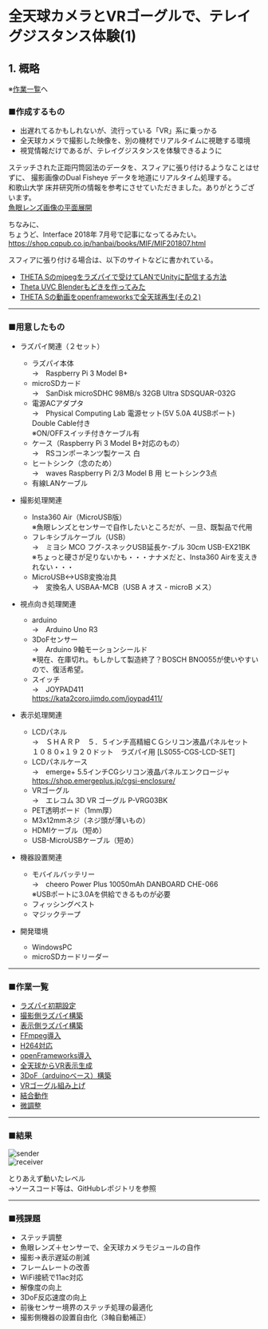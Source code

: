 # 全天球カメラとVRゴーグルで、テレイグジスタンス体験(1)

## 1. 概略

※[作業一覧](#task_list)へ  

### ■作成するもの  
* 出遅れてるかもしれないが、流行っている「VR」系に乗っかる  
* 全天球カメラで撮影した映像を、別の機材でリアルタイムに視聴する環境  
* 視覚情報だけであるが、テレイグジスタンスを体験できるように  

ステッチされた正距円筒図法のデータを、スフィアに張り付けるようなことはせずに、
撮影画像のDual Fisheye データを地道にリアルタイム処理する。  
和歌山大学 床井研究所の情報を参考にさせていただきました。ありがとうございます。  
[魚眼レンズ画像の平面展開](http://marina.sys.wakayama-u.ac.jp/~tokoi/?date=20160629)  

ちなみに、  
ちょうど、Interface 2018年 7月号で記事になってるみたい。  
<https://shop.cqpub.co.jp/hanbai/books/MIF/MIF201807.html>  

スフィアに張り付ける場合は、以下のサイトなどに書かれている。  
* [THETA Sのmjpegをラズパイで受けてLANでUnityに配信する方法](http://hammmm.hatenablog.com/entry/2016/02/04/211851)  
* [Theta UVC Blenderもどきを作ってみた](https://qiita.com/zinziroge/items/3676b4e0f7715fa60336)  
* [THETA Sの動画をopenframeworksで全天球再生(その２)](http://littlewing.hatenablog.com/entry/2015/12/08/123705)  

---  
### ■用意したもの  
* ラズパイ関連（２セット）  
    * ラズパイ本体  
    →　Raspberry Pi 3 Model B+  
    * microSDカード  
    →　SanDisk microSDHC 98MB/s 32GB Ultra SDSQUAR-032G  
    * 電源ACアダプタ  
    →　Physical Computing Lab 電源セット(5V 5.0A 4USBポート)　Double Cable付き  
    ※ON/OFFスイッチ付きケーブル有
    * ケース（Raspberry Pi 3 Model B+対応のもの）  
    →　RSコンポーネンツ製ケース 白
    * ヒートシンク（念のため）  
    →　waves Raspberry Pi 2/3 Model B 用 ヒートシンク3点  
    * 有線LANケーブル  

* 撮影処理関連  
    * Insta360 Air（MicroUSB版）  
    ※魚眼レンズとセンサーで自作したいところだが、一旦、既製品で代用  
    * フレキシブルケーブル（USB）  
    →　ミヨシ MCO フグ-スネックUSB延長ケ-ブル 30cm USB-EX21BK  
    ※ちょっと硬さが足りないかも・・・ナナメだと、Insta360 Airを支えきれない・・・
    * MicroUSB<->USB変換冶具  
    →　変換名人 USBAA-MCB（USB A オス - microB メス）

* 視点向き処理関連  
    * arduino  
    →　Arduino Uno R3
    * 3DoFセンサー  
    →　Arduino 9軸モーションシールド  
    ※現在、在庫切れ。もしかして製造終了？BOSCH BNO055が使いやすいので、復活希望。
    * スイッチ  
    →　JOYPAD411  
    <https://kata2coro.jimdo.com/joypad411/>  

* 表示処理関連  
    * LCDパネル  
    →　ＳＨＡＲＰ　５．５インチ高精細ＣＧシリコン液晶パネルセット　１０８０×１９２０ドット　ラズパイ用 [LS055-CGS-LCD-SET]  
    * LCDパネルケース  
    →　emerge+ 5.5インチCGシリコン液晶パネルエンクロージャ  
    <https://shop.emergeplus.jp/cgsi-enclosure/>  
    * VRゴーグル  
    →　エレコム 3D VR ゴーグル P-VRG03BK
    * PET透明ボード（1mm厚）
    * M3x12mmネジ（ネジ頭が薄いもの）
    * HDMIケーブル（短め）  
    * USB-MicroUSBケーブル（短め）  

* 機器設置関連  
    * モバイルバッテリー  
    →　cheero Power Plus 10050mAh DANBOARD CHE-066  
    ※USBポートに3.0Aを供給できるものが必要  
    * フィッシングベスト  
    * マジックテープ

* 開発環境
    * WindowsPC  
    * microSDカードリーダー  

---

<a name="task_list"></a>
### ■作業一覧  
* [ラズパイ初期設定](./raspberry_init.md)
* [撮影側ラズパイ構築](./sender.md)  
* [表示側ラズパイ構築](./receiver.md)  
* [FFmpeg導入](./ffmpeg.md)  
* [H264対応](./h264.md)  
* [openFrameworks導入](./openframeworks.md)  
* [全天球からVR表示生成](./vr360.md)  
* [3DoF（arduinoベース）構築](./3dof.md)  
* [VRゴーグル組み上げ](./goggles.md)  
* [結合動作](./complete.md)  
* [微調整](./calibration.md)  

---

### ■結果  

![sender](XXX.jpg)  
![receiver](XXX.jpg)  

とりあえず動いたレベル  
→ソースコード等は、GitHubレポジトリを参照

---

### ■残課題  
* ステッチ調整  
* 魚眼レンズ＋センサーで、全天球カメラモジュールの自作  
* 撮影→表示遅延の削減  
* フレームレートの改善  
* WiFi接続で11ac対応  
* 解像度の向上  
* 3DoF反応速度の向上  
* 前後センサー境界のステッチ処理の最適化  
* 撮影側機器の設置自由化（3軸自動補正）  

